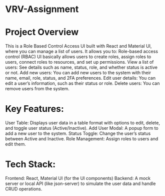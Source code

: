 # VRV-Assignment
 
# Project Overview
This is a Role Based Control Access UI built with React and Material UI, where you can manage a list of users. It allows you to:
Role-based access control (RBAC) UI basically allows users to create roles, assign roles to users, connect roles to resources, and set up permissions.
View a list of users: See details such as name, status, role, and whether status is active or not.
Add new users: You can add new users to the system with their name, email, role, status, and 2FA preferences.
Edit user details: You can edit a user’s information, such as their status or role.
Delete users: You can remove users from the system.

# Key Features:
User Table: Displays user data in a table format with options to edit, delete, and toggle user status (Active/Inactive).
Add User Modal: A popup form to add a new user to the system.
Status Toggle: Change the user’s status between Active and Inactive.
Role Management: Assign roles to users and edit them.

# Tech Stack:
Frontend: React, Material UI (for the UI components)
Backend: A mock server or local API (like json-server) to simulate the user data and handle CRUD operations.
